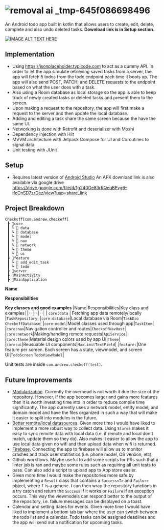 # ![removal ai _tmp-645f086698496](https://github.com/andrewwu-dev/checkoff/assets/46847766/bea64597-28a8-474a-8622-c7c65fc033a5)

An Android todo app built in kotlin that allows users to create, edit, delete, complete and also undo deleted tasks. **Download link is in Setup section.**

[![IMAGE ALT TEXT HERE](https://img.youtube.com/vi/braEWT9UZEI/0.jpg)](https://www.youtube.com/watch?v=braEWT9UZEI)

## Implementation
- Using https://jsonplaceholder.typicode.com to act as a dummy API. In order to let the app simulate retrieving saved tasks from a server, the app will fetch 5 todos from the todo endpoint each time it boots up. The app will also send POST, PATCH, and DELETE requests to the endpoint based on what the user does with a task.
- Also using a Room database as local storage so the app is able to keep track of newly created tasks or deleted tasks and present them to the screen.
- Upon making a request to the repository, the app will first make a request to the server and then update the local database.
- Adding and editing a task share the same screen because the have the same UI.
- Networking is done with Retrofit and deserializer with Moshi
- Dependency injection with Hilt
- MVVM architecture with Jetpack Compose for UI and Coroutines to signal data.
- Unit testing with JUnit

## Setup
- Requires latest version of [Android Studio](https://developer.android.com/studio)
An APK download link is also available via google drive https://drive.google.com/file/d/1g240Oe83rRQeqBPvg6-ifcCnSD7zrDez/view?usp=share_link

## Project Breakdown
```
Checkoff[com.andrew.checkoff]
 ┣ 📂core
 ┃ ┗ 📂 data
 ┃ ┗ 📂 database
 ┃ ┗ 📂 model
 ┃ ┗ 📂 nav
 ┃ ┗ 📂 network
 ┃ ┗ 📂 theme
 ┃ ┗ 📂 ui
 ┣ 📂feature
 ┃ ┗ 📂 add_edit_task
 ┃ ┗ 📂 todo
 ┣ 📂server
 ┣ 📜MainActivity
 ┣ 📜MainApplication
 ```
**Name**

**Responsibilities**

**Key classes and good examples**
|Name|Responsibilities|Key class and examples|
|--|--|--|
| `core:data` | Fetching app data remotely/locally |`TaskRepository`|
|`core:database`|Local database via Room|`TaskDao` `CheckoffDatabase`|
|`core:model`|Model classes used through app|`TaskItem`|
|`core:nav`|Navigation controller and routes|`CheckoffNavHost`|
|`core:network`|Making/handling remote requests|`ApiService`|
|`core:theme`|Material design colors used by app UI|`Theme`|
|`core:ui`|Reusuable UI components|`MaxLimitTextField`|
|`feature:`|One feature per screen. Each screen has a state, viewmodel, and screen UI|`TodoScreen` `TodoViewModel`|

Unit tests are inside `com.andrew.checkoff(test)`.

## Future Improvements
- [Modularization](https://developer.android.com/topic/modularization). Currently the overhead is not worth it due the size of the repository. However, if the app becomes larger and gains more features then it is worth investing time into in order to reduce compile time significantly. The app currently uses a network model, entity model, and domain model and have the files organized in such a way that will make it easier to split into modules in the future.
- [Better remote/local datasources](https://github.com/MobileNativeFoundation/Store). Given more time I would have liked to implement a more robust way to collect data. Using `Store5` makes it easy to sync remote data with local data (i.e. if remote and local don't match, update them so they do). Also makes it easier to allow the app to use local data given no wifi and then upload data when wifi is returned.
- [Firebase](https://firebase.google.com/). Connecting the app to firebase will allow us to monitor crashes and track user statitistics (i.e. phone model, OS version, etc)
- Github workflows. Maybe useful to add some scripts for PRs such that a linter job is ran and maybe some rules such as requiring all unit tests to pass. Can also add a script to upload app to App store easier. 
- Given more time I would make the repositories more safe by implementing a `Result` class that contains a `Success<T>` and `Failure` object, where T is a generic. I can then wrap the repository functions in a try catch and return the `Success` if it works or `Failure` if an exception occurs. This way the viewmodels can respond better to the output of the repository, i.e. failure messages can be displayed on a toast. 
- Calendar and setting dates for events. Given more time I would have liked to implement a bottom tab bar where the user can switch between the todo list and a calendar. Todo tasks can be assigned deadlines and the app will send out a notification for upcoming tasks.
